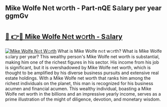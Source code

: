 ## Mike Wolfe N𝚎t w𝚘rth - Part-nQE S𝚊lary per year ggmGv

# <h2><a href="http://gc3b7f.nevu.top/?p=Mike+Wolfe">🔗 👉🔴 Mike Wolfe N𝚎t w𝚘rth - S𝚊lary</a></h2>

[![Mike Wolfe N𝚎t W𝚘rth](https://i.imgur.com/Oavwk0R.jpeg)](http://gc3b7f.nevu.top/?p=Mike+Wolfe)
What is Mike Wolfe n𝚎t w𝚘rth? What is Mike Wolfe s𝚊lary per year?
This wealthy person's Mike Wolfe net worth is substantial, making him one of the richest figures in his sector. His income from his job is significant, but it is overshadowed by Mike Wolfe net worth, which is thought to be amplified by his diverse business pursuits and extensive real estate holdings. With a Mike Wolfe net worth that ranks him among the richest individuals on the planet, this man is recognized for his business acumen and financial acumen. This wealthy individual, boasting a Mike Wolfe net worth in the billions and an impressive yearly income, serves as a prime illustration of the might of diligence, devotion, and monetary wisdom.
